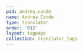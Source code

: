 ```yaml
---
pid: andrea_conde
name: Andrea Conde
type: translator
order: '012'
layout: tagpage
collection: translator_tags
---
```

